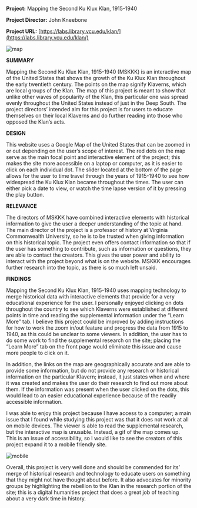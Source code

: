**Project:** Mapping the Second Ku Klux Klan, 1915-1940

**Project Director:** John Kneebone

**Project URL:** [https://labs.library.vcu.edu/klan/](https://labs.library.vcu.edu/klan/)

![map](https://madelynritter.github.io/Madelyns-Blog/images/map.jpg)

**SUMMARY**

Mapping the Second Ku Klux Klan, 1915-1940 (MSKKK) is an interactive map of the United States that shows the growth of the Ku Klux Klan throughout the early twentieth century. The points on the map signify Klaverns, which are local groups of the Klan. The map of this project is meant to show that unlike other waves of popularity of the Klan, this particular one was spread evenly throughout the United States instead of just in the Deep South. The project directors’ intended aim for this project is for users to educate themselves on their local Klaverns and do further reading into those who opposed the Klan’s acts.

**DESIGN**

This website uses a Google Map of the United States that can be zoomed in or out depending on the user’s scope of interest. The red dots on the map serve as the main focal point and interactive element of the project; this makes the site more accessible on a laptop or computer, as it is easier to click on each individual dot. The slider located at the bottom of the page allows for the user to time travel through the years of 1915-1940 to see how widespread the Ku Klux Klan became throughout the times. The user can either pick a date to view, or watch the time lapse version of it by pressing the play button.

**RELEVANCE**

The directors of MSKKK have combined interactive elements with historical information to give the user a deeper understanding of the topic at hand. The main director of the project is a professor of history at Virginia Commonwealth University, so he is to be trusted when giving information on this historical topic. The project even offers contact information so that if the user has something to contribute, such as information or questions, they are able to contact the creators. This gives the user power and ability to interact with the project beyond what is on the website. MSKKK encourages further research into the topic, as there is so much left unsaid.

**FINDINGS**

Mapping the Second Ku Klux Klan, 1915-1940 uses mapping technology to merge historical data with interactive elements that provide for a very educational experience for the user. I personally enjoyed clicking on dots throughout the country to see which Klaverns were established at different points in time and reading the supplemental information under the “Learn More” tab. I believe this project could be improved by adding instructions for how to work the zoom in/out feature and progress the data from 1915 to 1940, as this could be unclear to some viewers. In addition, the user has to do some work to find the supplemental research on the site; placing the “Learn More” tab on the front page would eliminate this issue and cause more people to click on it.

In addition, the links on the map are geographically accurate and are able to provide some information, but do not provide any research or historical information on the particular Klavern; instead, it just states when and where it was created and makes the user do their research to find out more about them. If the information was present when the user clicked on the dots, this would lead to an easier educational experience because of the readily accessible information.

I was able to enjoy this project because I have access to a computer; a main issue that I found while studying this project was that it does not work at all on mobile devices. The viewer is able to read the supplemental research, but the interactive map is unusable. Instead, a gif of the map comes up. This is an issue of accessibility, so I would like to see the creators of this project expand it to a mobile friendly site.

![mobile](https://madelynritter.github.io/Madelyns-Blog/images/mobile.jpg)

Overall, this project is very well done and should be commended for its’ merge of historical research and technology to educate users on something that they might not have thought about before. It also advocates for minority groups by highlighting the rebellion to the Klan in the research portion of the site; this is a digital humanities project that does a great job of teaching about a very dark time in history.

